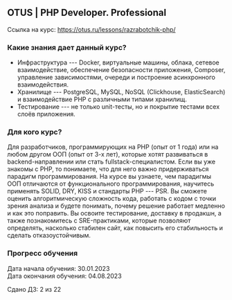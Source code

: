OTUS | PHP Developer. Professional
----------------------------------

Ссылка на курс: <https://otus.ru/lessons/razrabotchik-php/>

### Какие знания дает данный курс?

-   Инфраструктура --- Docker, виртуальные машины, облака, сетевое взаимодействие, обеспечение безопасности приложения, Composer, управление зависимостями, очереди и построение асинхронного взаимодействия.
-   Хранилище --- PostgreSQL, MySQL, NoSQL (Clickhouse, ElasticSearch) и взаимодействие PHP с различными типами хранилищ.
-   Тестирование --- не только unit-тесты, но и покрытие тестами всех слоёв приложения.

### Для кого курс?

Для разработчиков, программирующих на PHP (опыт от 1 года) или на любом другом ООП (опыт от 3-х лет), которые хотят развиваться в backend-направлении или стать fullstack-специалистом. Если вы уже знакомы с PHP, то понимаете, что для него важно придерживаться парадигм программирования. На курсе вы узнаете, чем парадигмы ООП отличаются от функционального программирования, научитесь применять SOLID, DRY, KISS и стандарты PHP --- PSR. Вы сможете оценить алгоритмическую сложность кода, работать с кодом с точки зрения анализа и будете понимать, почему решение работает медленно и как это поправить. Вы освоите тестирование, доставку в продакшн, а также познакомитесь с SRE-практиками, которые позволяют определять, насколько стабилен сайт, как повысить его стабильность и сделать отказоустойчивым.

### Прогресс обучения

Дата начала обучения: 30.01.2023\
Дата окончания обучения: 04.08.2023

Сдано ДЗ: 2 из 22